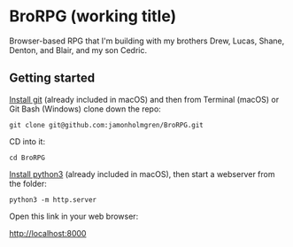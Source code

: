 # BroRPG (working title)

Browser-based RPG that I'm building with my brothers Drew, Lucas, Shane, Denton, and Blair, and my son Cedric.

## Getting started

[Install git](https://gitforwindows.org/) (already included in macOS) and then from Terminal (macOS) or Git Bash (Windows) clone down the repo:

```
git clone git@github.com:jamonholmgren/BroRPG.git
```

CD into it:

```
cd BroRPG
```

[Install python3](https://www.python.org/downloads/) (already included in macOS), then start a webserver from the folder:

```
python3 -m http.server
```

Open this link in your web browser:

[http://localhost:8000](http://localhost:8000)
